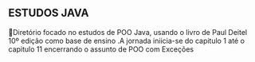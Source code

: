 ## ESTUDOS JAVA

📖Diretório focado no estudos de POO Java, usando o livro de Paul Deitel 10º edição como base de ensino
.A jornada iniicia-se do capitulo 1 até o capitulo 11 encerrando o assunto de POO com Exceções
